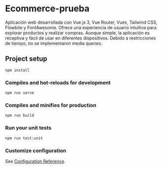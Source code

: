 # Ecommerce-prueba

Aplicación web desarrollada con Vue.js 3, Vue Router, Vuex, Tailwind CSS, Flowbite y FontAwesome. Ofrece una experiencia de usuario intuitiva para explorar productos y realizar compras. Aunque simple, la aplicación es receptiva y fácil de usar en diferentes dispositivos. Debido a restricciones de tiempo, no se implementaron media queries.

## Project setup
```
npm install
```

### Compiles and hot-reloads for development
```
npm run serve
```

### Compiles and minifies for production
```
npm run build
```

### Run your unit tests
```
npm run test:unit
```

### Customize configuration
See [Configuration Reference](https://cli.vuejs.org/config/).
